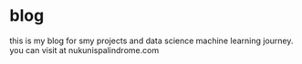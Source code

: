 # blog
this is my blog for smy projects and data science machine learning journey.
you can visit at nukunispalindrome.com
